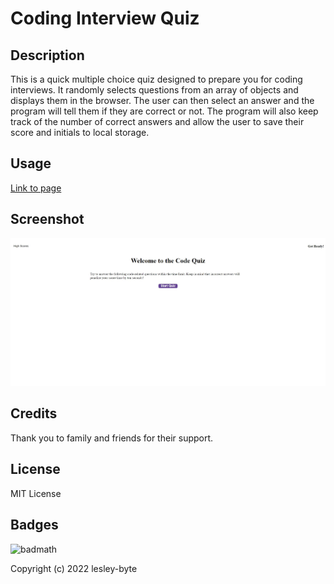 # Coding Interview Quiz

## Description

This is a quick multiple choice quiz designed to prepare you for coding interviews. It randomly selects questions from an array of objects and displays them in the browser. The user can then select an answer and the program will tell them if they are correct or not. The program will also keep track of the number of correct answers and allow the user to save their score and initials to local storage.

## Usage

[Link to page](https://lesley-byte.github.io/codingInterviewQuiz/)

## Screenshot

![Screenshot](./assets/images/screenshot.png)

## Credits

Thank you to family and friends for their support.

## License

MIT License

## Badges

![badmath](https://img.shields.io/github/languages/top/nielsenjared/badmath)

Copyright (c) 2022 lesley-byte
